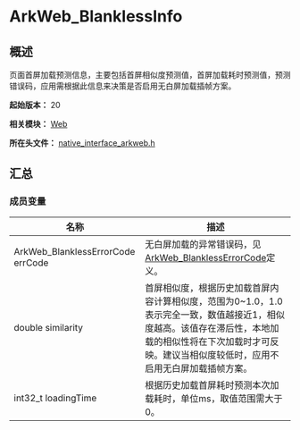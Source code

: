 # ArkWeb_BlanklessInfo
<!--Kit: ArkWeb-->
<!--Subsystem: Web-->
<!--Owner: @Shenxiaoliang1-->
<!--Designer: @ctqctq99-->
<!--Tester: @ghiker-->
<!--Adviser: @HelloCrease-->

## 概述

页面首屏加载预测信息，主要包括首屏相似度预测值，首屏加载耗时预测值，预测错误码，应用需根据此信息来决策是否启用无白屏加载插帧方案。

**起始版本：** 20

**相关模块：** [Web](capi-web.md)

**所在头文件：** [native_interface_arkweb.h](capi-native-interface-arkweb-h.md)

## 汇总

### 成员变量

| 名称 | 描述 |
| -- | -- |
| ArkWeb_BlanklessErrorCode errCode | 无白屏加载的异常错误码，见[ArkWeb_BlanklessErrorCode](./capi-arkweb-error-code-h.md#arkweb_blanklesserrorcode)定义。 |
| double similarity | 首屏相似度，根据历史加载首屏内容计算相似度，范围为0~1.0，1.0表示完全一致，数值越接近1，相似度越高。该值存在滞后性，本地加载的相似性将在下次加载时才可反映。建议当相似度较低时，应用不启用无白屏加载插帧方案。 |
| int32_t loadingTime | 根据历史加载首屏耗时预测本次加载耗时，单位ms，取值范围需大于0。 |


